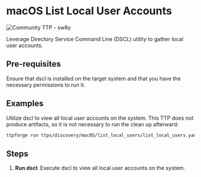 # macOS List Local User Accounts

![Community TTP - sw8y](https://img.shields.io/badge/Community_TTP-green)

Leverage Directory Service Command Line (DSCL) utility to gather local user accounts.

## Pre-requisites

Ensure that dscl is installed on the target system and that you have the necessary
permissions to run it.

## Examples

Utilize dscl to view all local user accounts on the system. This TTP does not produce
artifacts, so it is not necessary to run the clean up afterward:

```bash
ttpforge run ttps/discovery/macOS/list_local_users/list_local_users.yaml
```

## Steps

1. **Run dscl**: Execute dscl to view all local user accounts on the system.
